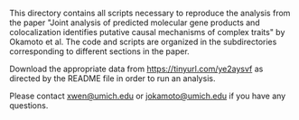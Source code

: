 This directory contains all scripts necessary to reproduce the analysis from the paper "Joint analysis of predicted molecular gene products and colocalization identifies putative causal mechanisms of complex traits" by Okamoto et al. The code and scripts are organized in the subdirectories corresponding to different sections in the paper.

Download the appropriate data from https://tinyurl.com/ye2aysvf as directed by the README file in order to run an analysis.

Please contact xwen@umich.edu or jokamoto@umich.edu if you have any questions.

